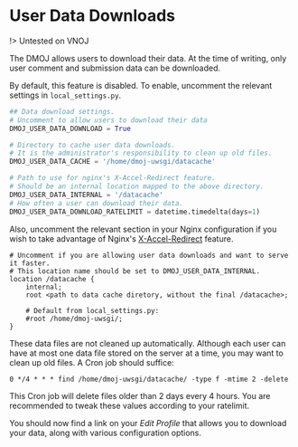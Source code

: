 # User Data Downloads

!> Untested on VNOJ

The DMOJ allows users to download their data. At the time of writing, only user comment and submission data can be downloaded.

By default, this feature is disabled. To enable, uncomment the relevant settings in `local_settings.py`.

```python
## Data download settings.
# Uncomment to allow users to download their data
DMOJ_USER_DATA_DOWNLOAD = True

# Directory to cache user data downloads.
# It is the administrator's responsibility to clean up old files.
DMOJ_USER_DATA_CACHE = '/home/dmoj-uwsgi/datacache'

# Path to use for nginx's X-Accel-Redirect feature.
# Should be an internal location mapped to the above directory.
DMOJ_USER_DATA_INTERNAL = '/datacache'
# How often a user can download their data.
DMOJ_USER_DATA_DOWNLOAD_RATELIMIT = datetime.timedelta(days=1)
```

Also, uncomment the relevant section in your Nginx configuration if you wish to take 
advantage of Nginx's [X-Accel-Redirect](https://www.nginx.com/resources/wiki/start/topics/examples/x-accel/#x-accel-redirect)
feature.
```nginx
# Uncomment if you are allowing user data downloads and want to serve it faster.
# This location name should be set to DMOJ_USER_DATA_INTERNAL.
location /datacache {
    internal;
    root <path to data cache diretory, without the final /datacache>;

    # Default from local_settings.py:
    #root /home/dmoj-uwsgi/;
}
```

These data files are not cleaned up automatically. Although each user can have at most one data file 
stored on the server at a time, you may want to clean up old files. A Cron job should suffice:
```
0 */4 * * * find /home/dmoj-uwsgi/datacache/ -type f -mtime 2 -delete
```

This Cron job will delete files older than 2 days every 4 hours. You are recommended to tweak these 
values according to your ratelimit.

You should now find a link on your _Edit Profile_ that allows you to download your data, 
along with various configuration options.
